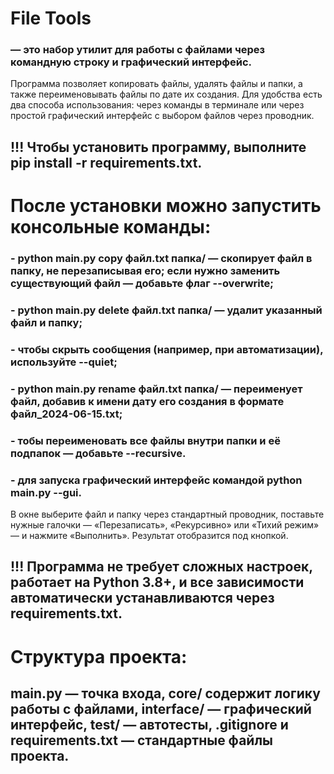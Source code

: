 #                                        File Tools
### — это набор утилит для работы с файлами через командную строку и графический интерфейс.
 Программа позволяет копировать файлы, удалять файлы и папки, а также переименовывать файлы по дате их создания.
 Для удобства есть два способа использования: через команды в терминале или через простой графический интерфейс с выбором файлов через проводник.
## !!! Чтобы установить программу, выполните pip install -r requirements.txt.
# После установки можно запустить консольные команды:
### - python main.py copy файл.txt папка/ — скопирует файл в папку, не перезаписывая его; если нужно заменить существующий файл — добавьте флаг --overwrite;
### - python main.py delete файл.txt папка/ — удалит указанный файл и папку;
### - чтобы скрыть сообщения (например, при автоматизации), используйте --quiet;
### - python main.py rename файл.txt папка/ — переименует файл, добавив к имени дату его создания в формате файл_2024-06-15.txt;
### - тобы переименовать все файлы внутри папки и её подпапок — добавьте --recursive.
### - для  запуска графический интерфейс командой python main.py --gui.
  В окне выберите файл и папку через стандартный проводник, поставьте нужные галочки — «Перезаписать», «Рекурсивно» или «Тихий режим» — и нажмите «Выполнить». Результат отобразится под кнопкой.
## !!! Программа не требует сложных настроек, работает на Python 3.8+, и все зависимости автоматически устанавливаются через requirements.txt. 
# Структура проекта:
## main.py — точка входа, core/ содержит логику работы с файлами, interface/ — графический интерфейс, test/ — автотесты, .gitignore и requirements.txt — стандартные файлы проекта. 
